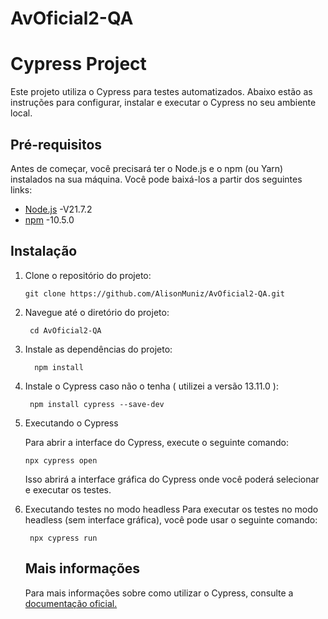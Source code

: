 # AvOficial2-QA
# Cypress Project

Este projeto utiliza o Cypress para testes automatizados. Abaixo estão as instruções para configurar, instalar e executar o Cypress no seu ambiente local.

## Pré-requisitos

Antes de começar, você precisará ter o Node.js e o npm (ou Yarn) instalados na sua máquina. Você pode baixá-los a partir dos seguintes links:

- [Node.js](https://nodejs.org/) -V21.7.2
- [npm](https://www.npmjs.com/) -10.5.0

## Instalação

1. Clone o repositório do projeto:
    ```
    git clone https://github.com/AlisonMuniz/AvOficial2-QA.git
    ```
3. Navegue até o diretório do projeto:
   ```
    cd AvOficial2-QA
    ```
4. Instale as dependências do projeto:
    ```
      npm install
    ```
5. Instale o Cypress caso não o tenha ( utilizei a versão 13.11.0 ):
     ```
      npm install cypress --save-dev
     ```
7. Executando o Cypress

    Para abrir a interface do Cypress, execute o seguinte comando:
      ```
      npx cypress open
      ```
    Isso abrirá a interface gráfica do Cypress onde você poderá selecionar e executar os testes.

9. Executando testes no modo headless
    Para executar os testes no modo headless (sem interface gráfica), você pode usar o seguinte comando:
     ```
      npx cypress run
     ```
    ## Mais informações
    Para mais informações sobre como utilizar o Cypress, consulte a <a href="https://docs.cypress.io/guides/overview/why-cypress/">documentação oficial.</a>
